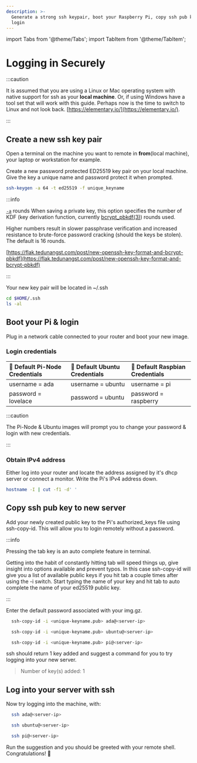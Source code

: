 ```yaml
---
description: >-
  Generate a strong ssh keypair, boot your Raspberry Pi, copy ssh pub key and
  login
---
```


import Tabs from '@theme/Tabs';
import TabItem from '@theme/TabItem';

# Logging in Securely

:::caution

It is assumed that you are using a Linux or Mac operating system with native support for ssh as your **local machine**. Or, if using Windows have a tool set that will work with this guide. Perhaps now is the time to switch to Linux and not look back. [https://elementary.io/](https://elementary.io/).

:::

## Create a new ssh key pair

Open a terminal on the machine you want to remote in **from**(local machine), your laptop or workstation for example.

Create a new password protected ED25519 key pair on your local machine. Give the key a unique name and password protect it when prompted.

```bash title=">_ Terminal"
ssh-keygen -a 64 -t ed25519 -f unique_keyname
```

:::info

[`-a`](https://man.openbsd.org/cgi-bin/man.cgi/OpenBSD-current/man1/ssh-keygen.1#a) rounds When saving a private key, this option specifies the number of KDF \(key derivation function, currently [bcrypt_pbkdf\(3\)](https://man.openbsd.org/bcrypt_pbkdf.3)\) rounds used.

Higher numbers result in slower passphrase verification and increased resistance to brute-force password cracking \(should the keys be stolen\). The default is 16 rounds.

[https://flak.tedunangst.com/post/new-openssh-key-format-and-bcrypt-pbkdf](https://flak.tedunangst.com/post/new-openssh-key-format-and-bcrypt-pbkdf)

:::

Your new key pair will be located in ~/.ssh

```bash title=">_ Terminal"
cd $HOME/.ssh
ls -al
```

## Boot your Pi & login

Plug in a network cable connected to your router and boot your new image.

### Login credentials

| 🌟 Default Pi-Node Credentials | 🦍 Default Ubuntu Credentials | 🍓 Default Raspbian Credentials |
| :----------------------------- | :---------------------------- | :------------------------------ |
| username = ada                 | username = ubuntu             | username = pi                   |
| password = lovelace            | password = ubuntu             | password = raspberry            |

:::caution

The Pi-Node & Ubuntu images will prompt you to change your password & login with new credentials.

:::

### Obtain IPv4 address

Either log into your router and locate the address assigned by it's dhcp server or connect a monitor. Write the Pi's IPv4 address down.

```bash title=">_ Terminal"
hostname -I | cut -f1 -d' '
```

## Copy ssh pub key to new server

Add your newly created public key to the Pi's authorized_keys file using ssh-copy-id. This will allow you to login remotely without a password.

:::info

Pressing the tab key is an auto complete feature in terminal.

Getting into the habit of constantly hitting tab will speed things up, give insight into options available and prevent typos. In this case ssh-copy-id will give you a list of available public keys if you hit tab a couple times after using the -i switch. Start typing the name of your key and hit tab to auto complete the name of your ed25519 public key.

:::

Enter the default password associated with your img.gz.
<Tabs groupId="operating-systems">
<TabItem value="Pi-Node" label="Pi-Node" default>

```bash title=">_ Terminal"
  ssh-copy-id -i <unique-keyname.pub> ada@<server-ip>
```

  </TabItem>
  <TabItem value="Ubuntu" label="Ubuntu">

```bash title=">_ Terminal"
  ssh-copy-id -i <unique-keyname.pub> ubuntu@<server-ip>
```

  </TabItem>
    <TabItem value="Raspbian" label="Raspbian">

```bash title=">_ Terminal"
  ssh-copy-id -i <unique-keyname.pub> pi@<server-ip>
```

  </TabItem>
</Tabs>

ssh should return 1 key added and suggest a command for you to try logging into your new server.

> Number of key\(s\) added: 1

## Log into your server with ssh

Now try logging into the machine, with:

<Tabs groupId="operating-systems">
  <TabItem value="Pi-Node" label="Pi-Node" default>

```bash title=">_ Terminal"
  ssh ada@<server-ip>
```

  </TabItem>
  <TabItem value="Ubuntu" label="Ubuntu">

```bash title=">_ Terminal"
  ssh ubuntu@<server-ip>
```

  </TabItem>
      <TabItem value="Raspbian" label="Raspbian">

```bash title=">_ Terminal"
  ssh pi@<server-ip>
```

  </TabItem>
  
</Tabs>

Run the suggestion and you should be greeted with your remote shell. Congratulations! 🥳
